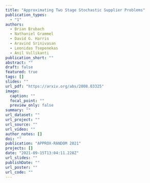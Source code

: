```yaml
---
title: "Approximating Two Stage Stochastic Supplier Problems"
publication_types:
  - "1"
authors:
  - Brian Brubach
  - Nathaniel Grammel
  - David G. Harris
  - Aravind Srinivasan
  - Leonidas Tsepenekas
  - Anil Vullikanti
publication_short: ""
abstract: ""
draft: false
featured: true
tags: []
slides: ""
url_pdf: "https://arxiv.org/abs/2008.03325"
image:
  caption: ""
  focal_point: ""
  preview_only: false
summary: ""
url_dataset: ""
url_project: ""
url_source: ""
url_video: ""
author_notes: []
doi: ""
publication: "APPROX-RANDOM 2021" 
projects: []
date: "2021-09-15T13:04:11.228Z"
url_slides: ""
publishDate: ""
url_poster: ""
url_code: ""
---
```

